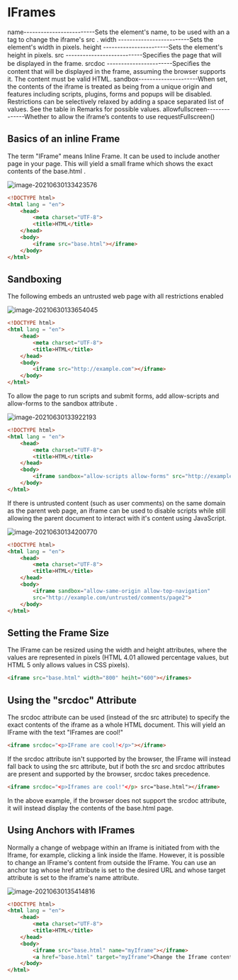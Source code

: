 # IFrames

name-------------------------Sets the element's name, to be used with an a tag to change the iframe's src .
width -------------------------Sets the element's width in pixels.
height -----------------------Sets the element's height in pixels.
src ---------------------------Speciﬁes the page that will be displayed in the frame.
srcdoc -----------------------Speciﬁes the content that will be displayed in the frame, assuming the browser supports it. The
content must be valid HTML.
sandbox---------------------When set, the contents of the iframe is treated as being from a unique origin and features
                                       including scripts, plugins, forms and popups will be disabled. Restrictions can be selectively
relaxed by adding a space separated list of values. See the table in Remarks for possible values.
allowfullscreen--------------Whether to allow the iframe’s contents to use requestFullscreen()

## Basics of an inline Frame

The term "IFrame" means Inline Frame. It can be used to include another page in your page. This will yield a small
frame which shows the exact contents of the base.html .

![image-20210630133423576](/home/aidyn/snap/typora/39/.config/Typora/typora-user-images/image-20210630133423576.png)

```html
<!DOCTYPE html>
<html lang = "en">
    <head>
        <meta charset="UTF-8">
        <title>HTML</title>
    </head>
    <body>
        <iframe src="base.html"></iframe>
    </body>
</html>
```

## Sandboxing

The following embeds an untrusted web page with all restrictions enabled

![image-20210630133654045](/home/aidyn/snap/typora/39/.config/Typora/typora-user-images/image-20210630133654045.png)

```html
<!DOCTYPE html>
<html lang = "en">
    <head>
        <meta charset="UTF-8">
        <title>HTML</title>
    </head>
    <body>
        <iframe src="http://example.com"></iframe>
    </body>
</html>
```

To allow the page to run scripts and submit forms, add allow-scripts and allow-forms to the sandbox attribute .

![image-20210630133922193](/home/aidyn/snap/typora/39/.config/Typora/typora-user-images/image-20210630133922193.png)

```html
<!DOCTYPE html>
<html lang = "en">
    <head>
        <meta charset="UTF-8">
        <title>HTML</title>
    </head>
    <body>
        <iframe sandbox="allow-scripts allow-forms" src="http://example.com"></iframe>
    </body>
</html>
```

If there is untrusted content (such as user comments) on the same domain as the parent web page, an iframe can
be used to disable scripts while still allowing the parent document to interact with it's content using JavaScript.

![image-20210630134200770](/home/aidyn/snap/typora/39/.config/Typora/typora-user-images/image-20210630134200770.png)

```html
<!DOCTYPE html>
<html lang = "en">
    <head>
        <meta charset="UTF-8">
        <title>HTML</title>
    </head>
    <body>
        <iframe sandbox="allow-same-origin allow-top-navigation" 
        src="http://example.com/untrusted/comments/page2">
    </body>
</html>
```

## Setting the Frame Size

The IFrame can be resized using the width and height attributes, where the values are represented in pixels (HTML
4.01 allowed percentage values, but HTML 5 only allows values in CSS pixels).

```html
<iframe src="base.html" width="800" heiht="600"></iframes>
```

## Using the "srcdoc" Attribute

The srcdoc attribute can be used (instead of the src attribute) to specify the exact contents of the iframe as a
whole HTML document. This will yield an IFrame with the text "IFrames are cool!"

```html
<iframe srcdoc="<p>IFrame are cool!</p>"></iframe>
```

If the srcdoc attribute isn't supported by the browser, the IFrame will instead fall back to using the src attribute,
but if both the src and srcdoc attributes are present and supported by the browser, srcdoc takes precedence.

```html
<iframe srcdoc="<p>Iframes are cool!"</p> src="base.html"></iframe>
```

In the above example, if the browser does not support the srcdoc attribute, it will instead display the contents of
the base.html page.

## Using Anchors with IFrames

Normally a change of webpage within an Iframe is initiated from with the Iframe, for example, clicking a link inside
the Ifame. However, it is possible to change an IFrame's content from outside the IFrame. You can use an anchor
tag whose href attribute is set to the desired URL and whose target attribute is set to the iframe's name attribute.

![image-20210630135414816](/home/aidyn/snap/typora/39/.config/Typora/typora-user-images/image-20210630135414816.png)

```html
<!DOCTYPE html>
<html lang = "en">
    <head>
        <meta charset="UTF-8">
        <title>HTML</title>
    </head>
    <body>
        <iframe src="base.html" name="myIframe"></iframe>
        <a href="base.html" target="myIframe">Change the Iframe content to different_base.html</a>
    </body>
</html>
```


